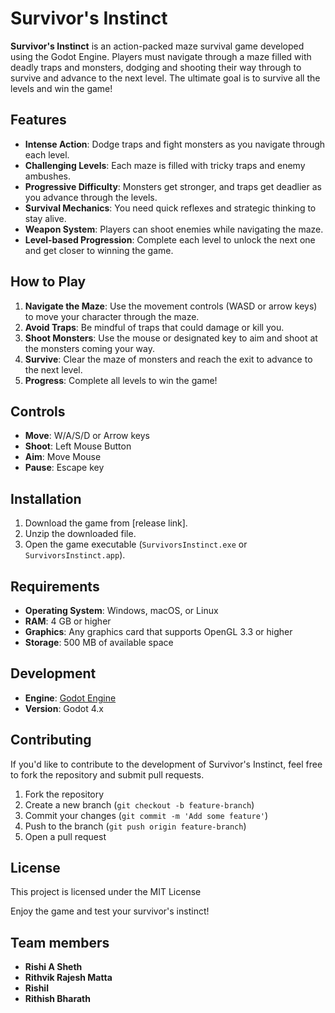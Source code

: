 # Survivor's Instinct

**Survivor's Instinct** is an action-packed maze survival game developed using the Godot Engine. Players must navigate through a maze filled with deadly traps and monsters, dodging and shooting their way through to survive and advance to the next level. The ultimate goal is to survive all the levels and win the game!

## Features
- **Intense Action**: Dodge traps and fight monsters as you navigate through each level.
- **Challenging Levels**: Each maze is filled with tricky traps and enemy ambushes.
- **Progressive Difficulty**: Monsters get stronger, and traps get deadlier as you advance through the levels.
- **Survival Mechanics**: You need quick reflexes and strategic thinking to stay alive.
- **Weapon System**: Players can shoot enemies while navigating the maze.
- **Level-based Progression**: Complete each level to unlock the next one and get closer to winning the game.

## How to Play
1. **Navigate the Maze**: Use the movement controls (WASD or arrow keys) to move your character through the maze.
2. **Avoid Traps**: Be mindful of traps that could damage or kill you.
3. **Shoot Monsters**: Use the mouse or designated key to aim and shoot at the monsters coming your way.
4. **Survive**: Clear the maze of monsters and reach the exit to advance to the next level.
5. **Progress**: Complete all levels to win the game!

## Controls
- **Move**: W/A/S/D or Arrow keys
- **Shoot**: Left Mouse Button
- **Aim**: Move Mouse
- **Pause**: Escape key

## Installation
1. Download the game from [release link].
2. Unzip the downloaded file.
3. Open the game executable (`SurvivorsInstinct.exe` or `SurvivorsInstinct.app`).

## Requirements
- **Operating System**: Windows, macOS, or Linux
- **RAM**: 4 GB or higher
- **Graphics**: Any graphics card that supports OpenGL 3.3 or higher
- **Storage**: 500 MB of available space

## Development
- **Engine**: [Godot Engine](https://godotengine.org/)
- **Version**: Godot 4.x

## Contributing
If you'd like to contribute to the development of Survivor's Instinct, feel free to fork the repository and submit pull requests.

1. Fork the repository
2. Create a new branch (`git checkout -b feature-branch`)
3. Commit your changes (`git commit -m 'Add some feature'`)
4. Push to the branch (`git push origin feature-branch`)
5. Open a pull request

## License
This project is licensed under the MIT License 

Enjoy the game and test your survivor's instinct!

## Team members
- **Rishi A Sheth**
- **Rithvik Rajesh Matta**
- **Rishil**
- **Rithish Bharath**
